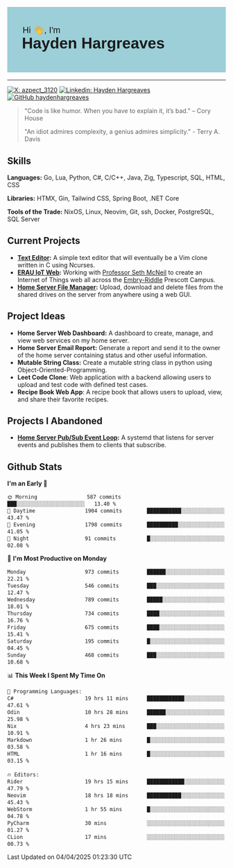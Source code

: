 ![Hayden Hargreaves](https://github.com/Azpect3120/Azpect3120/blob/master/download.png?raw=true)

<hr>

[![X: azpect_3120](https://img.shields.io/twitter/follow/azpect_3120?style=social)](https://x.com/azpect_3120)
[![Linkedin: Hayden Hargreaves](https://img.shields.io/badge/-Hayden%20Hargreaves-blue?style=flat-square&logo=Linkedin&logoColor=white&link=https://www.linkedin.com/in/hayden-hargreaves-37b2802a4/)](https://www.linkedin.com/in/hayden-hargreaves-37b2802a4/)
[![GitHub haydenhargreaves](https://img.shields.io/github/followers/haydenhargreaves?label=follow&style=social)](https://github.com/haydenhargreaves)

> "Code is like humor. When you have to explain it, it’s bad." – Cory House
> 
> "An idiot admires complexity, a genius admires simplicity." - Terry A. Davis


## Skills
**Languages:** Go, Lua, Python, C#, C/C++, Java, Zig, Typescript, SQL, HTML, CSS 

**Libraries:** HTMX, Gin, Tailwind CSS, Spring Boot, .NET Core

**Tools of the Trade:** NixOS, Linux, Neovim, Git, ssh, Docker, PostgreSQL, SQL Server


## Current Projects 
- **[Text Editor](https://github.com/haydenhargreaves/TextEditor):** A simple text editor that will eventually be a Vim clone written in C using Ncurses.
- **[ERAU IoT Web](https://github.com/haydenhargreaves/InternetOfThings):** Working with [Professor Seth McNeil](https://github.com/semcneil) to create an Internet of Things web all across the [Embry-Riddle](https://erau.edu) Prescott Campus.
- **[Home Server File Manager](https://github.com/haydenhargreaves/ServerFileManager):** Upload, download and delete files from the shared drives on the server from anywhere using a web GUI.


## Project Ideas
- **Home Server Web Dashboard:** A dashboard to create, manage, and view web services on my home server.
- **Home Server Email Report:** Generate a report and send it to the owner of the home server containing status and other useful information.
- **Mutable String Class:** Create a mutable string class in python using Object-Oriented-Programming.
- **Leet Code Clone**: Web application with a backend allowing users to upload and test code with defined test cases.
- **Recipe Book Web App**: A recipe book that allows users to upload, view, and share their favorite recipes.

## Projects I Abandoned 
- **[Home Server Pub/Sub Event Loop](https://github.com/haydenhargreaves/TCPNotificationManager):** A systemd that listens for server events and publishes them to clients that subscribe.


## Github Stats

<!--START_SECTION:waka-->
**I'm an Early 🐤** 

```text
🌞 Morning                587 commits         ███░░░░░░░░░░░░░░░░░░░░░░   13.40 % 
🌆 Daytime                1904 commits        ███████████░░░░░░░░░░░░░░   43.47 % 
🌃 Evening                1798 commits        ██████████░░░░░░░░░░░░░░░   41.05 % 
🌙 Night                  91 commits          █░░░░░░░░░░░░░░░░░░░░░░░░   02.08 % 
```
📅 **I'm Most Productive on Monday** 

```text
Monday                   973 commits         ██████░░░░░░░░░░░░░░░░░░░   22.21 % 
Tuesday                  546 commits         ███░░░░░░░░░░░░░░░░░░░░░░   12.47 % 
Wednesday                789 commits         █████░░░░░░░░░░░░░░░░░░░░   18.01 % 
Thursday                 734 commits         ████░░░░░░░░░░░░░░░░░░░░░   16.76 % 
Friday                   675 commits         ████░░░░░░░░░░░░░░░░░░░░░   15.41 % 
Saturday                 195 commits         █░░░░░░░░░░░░░░░░░░░░░░░░   04.45 % 
Sunday                   468 commits         ███░░░░░░░░░░░░░░░░░░░░░░   10.68 % 
```


📊 **This Week I Spent My Time On** 

```text
💬 Programming Languages: 
C#                       19 hrs 11 mins      ████████████░░░░░░░░░░░░░   47.61 % 
Odin                     10 hrs 28 mins      ██████░░░░░░░░░░░░░░░░░░░   25.98 % 
Nix                      4 hrs 23 mins       ███░░░░░░░░░░░░░░░░░░░░░░   10.91 % 
Markdown                 1 hr 26 mins        █░░░░░░░░░░░░░░░░░░░░░░░░   03.58 % 
HTML                     1 hr 16 mins        █░░░░░░░░░░░░░░░░░░░░░░░░   03.15 % 

🔥 Editors: 
Rider                    19 hrs 15 mins      ████████████░░░░░░░░░░░░░   47.79 % 
Neovim                   18 hrs 18 mins      ███████████░░░░░░░░░░░░░░   45.43 % 
WebStorm                 1 hr 55 mins        █░░░░░░░░░░░░░░░░░░░░░░░░   04.78 % 
PyCharm                  30 mins             ░░░░░░░░░░░░░░░░░░░░░░░░░   01.27 % 
CLion                    17 mins             ░░░░░░░░░░░░░░░░░░░░░░░░░   00.73 % 
```


 Last Updated on 04/04/2025 01:23:30 UTC
<!--END_SECTION:waka-->
